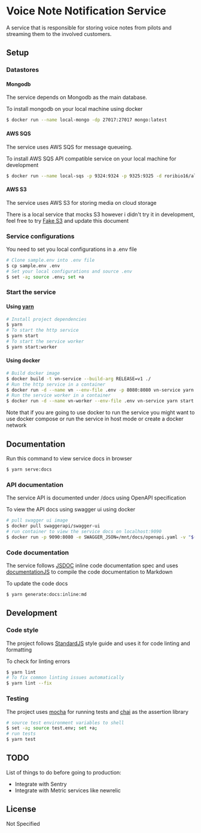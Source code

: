 # Voice Note Notification Service

A service that is responsible for storing voice notes from pilots and streaming them to the involved customers.

## Setup

### Datastores

#### Mongodb
The service depends on Mongodb as the main database.

To install mongodb on your local machine using docker
```sh
$ docker run --name local-mongo -dp 27017:27017 mongo:latest
```

#### AWS SQS
The service uses AWS SQS for message queueing. 

To install AWS SQS API compatible service on your local machine for development
```sh
$ docker run --name local-sqs -p 9324:9324 -p 9325:9325 -d roribio16/alpine-sqs:latest
```

#### AWS S3
The service uses AWS S3 for storing media on cloud storage

There is a local service that mocks S3 however i didn't try it in development, feel free to try [Fake S3](https://hub.docker.com/r/lphoward/fake-s3/) and update this document

### Service configurations
You need to set you local configurations in a .env file

```sh
# Clone sample.env into .env file
$ cp sample.env .env
# Set your local configurations and source .env
$ set -a; source .env; set +a
```

### Start the service

#### Using [yarn](https://yarnpkg.com/en/)
```sh
# Install project dependencies
$ yarn
# To start the http service
$ yarn start
# To start the service worker
$ yarn start:worker
```

#### Using docker
```sh
# Build docker image
$ docker build -t vn-service --build-arg RELEASE=v1 ./
# Run the http service in a container
$ docker run -d --name vn --env-file .env -p 8080:8080 vn-service yarn start
# Run the service worker in a container
$ docker run -d --name vn-worker --env-file .env vn-service yarn start:worker
```

Note that if you are going to use docker to run the service you might want to use docker compose or run the service in host mode or create a docker network

## Documentation

Run this command to view service docs in browser
```sh
$ yarn serve:docs
```

### API documentation

The service API is documented under /docs using OpenAPI specification

To view the API docs using swagger ui using docker
```sh
# pull swagger ui image
$ docker pull swaggerapi/swagger-ui
# run container to view the service docs on localhost:9090
$ docker run -p 9090:8080 -e SWAGGER_JSON=/mnt/docs/openapi.yaml -v "$(pwd):/mnt" swaggerapi/swagger-ui
```

### Code documentation

The service follows [JSDOC](https://jsdoc.app/) inline code documentation spec and uses [documentationJS](https://documentation.js.org/) to compile the code documentation to Markdown

To update the code docs
```sh
$ yarn generate:docs:inline:md
```

## Development

### Code style

The project follows [StandardJS](https://standardjs.com/) style guide and uses it for code linting and formatting

To check for linting errors
```sh
$ yarn lint
# To fix common linting issues automatically
$ yarn lint --fix
```

### Testing

The project uses [mocha](https://mochajs.org/) for running tests and [chai](https://www.chaijs.com/) as the assertion library

```sh
# source test environment variables to shell
$ set -a; source test.env; set +a;
# run tests
$ yarn test
```

## TODO

List of things to do before going to production:

- Integrate with Sentry
- Integrate with Metric services like newrelic

## License

Not Specified
